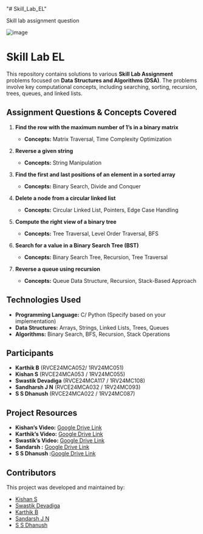 


"# Skill_Lab_EL" 


Skill lab assignment question


![image](https://github.com/user-attachments/assets/32e3272e-5f19-4b36-ad77-9cfe4387edf9)

# **Skill Lab EL**  

This repository contains solutions to various **Skill Lab Assignment** problems focused on **Data Structures and Algorithms (DSA)**. The problems involve key computational concepts, including searching, sorting, recursion, trees, queues, and linked lists.  

## **Assignment Questions & Concepts Covered**  

1. **Find the row with the maximum number of 1’s in a binary matrix**  
   - **Concepts:** Matrix Traversal, Time Complexity Optimization  

2. **Reverse a given string**  
   - **Concepts:** String Manipulation

3. **Find the first and last positions of an element in a sorted array**  
   - **Concepts:** Binary Search, Divide and Conquer    

4. **Delete a node from a circular linked list**  
   - **Concepts:** Circular Linked List, Pointers, Edge Case Handling  

5. **Compute the right view of a binary tree**  
   - **Concepts:** Tree Traversal, Level Order Traversal, BFS  

6. **Search for a value in a Binary Search Tree (BST)**  
   - **Concepts:** Binary Search Tree, Recursion, Tree Traversal  

7. **Reverse a queue using recursion**  
   - **Concepts:** Queue Data Structure, Recursion, Stack-Based Approach 

## **Technologies Used**  
- **Programming Language:**  C/ Python (Specify based on your implementation)  
- **Data Structures:** Arrays, Strings, Linked Lists, Trees, Queues  
- **Algorithms:** Binary Search, BFS, Recursion, Stack Operations  

## **Participants**  
- **Karthik B** (RVCE24MCA052/ 1RV24MC051)  
- **Kishan S** (RVCE24MCA053 / 1RV24MC055)  
- **Swastik Devadiga** (RVCE24MCA117 / 1RV24MC108)  
- **Sandharsh J N** (RVCE24MCA032 / 1RV24MC093)  
- **S S Dhanush** (RVCE24MCA022 / 1RV24MC087)  

## **Project Resources**  
- **Kishan’s Video:** [Google Drive Link](https://drive.google.com/drive/folders/1fd0nXD2AImU4n6BQqnHcBUAc7Z7x1sPt?usp=drive_link)  
- **Karthik’s Video:** [Google Drive Link](https://drive.google.com/drive/folders/1PTc_ysArXuD_Yu4rN0zMTLFPjppIYs4l)
- **Swastik’s Video:** [Google Drive Link](https://drive.google.com/drive/folders/1Y67LeNUjyz_HFSXwRouG4wr01XpOjn)
- **Sandarsh :** [Google Drive Link](https://drive.google.com/drive/folders/1LEXU6RfoE2XzBXNmNMPgF7Nt8xsmMfrR?usp=sharing)
- **S S Dhanush :**[Google Drive Link](https://drive.google.com/drive/folders/17e38iZC1kqdsPzSSK6EkYmDtAyMEaVzB)

## **Contributors**  
This project was developed and maintained by:  
- [Kishan S](https://github.com/Kishankharvi)  
- [Swastik Devadiga](https://github.com/swastikdevadiga1)  
- [Karthik B](https://github.com/karthikb1010)
- [Sandarsh J N](https://github.com/Sandarsh18)
- [S S Dhanush](https://github.com/dhanush6701)


